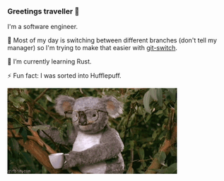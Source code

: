### Greetings traveller 🧙

I'm a software engineer.

🔭 Most of my day is switching between different branches (don't tell my manager) so I'm trying to make that easier with [git-switch](https://github.com/cdlewis/git-switch).

🌱 I’m currently learning Rust.

⚡ Fun fact: I was sorted into Hufflepuff.

![koala](https://github.com/cdlewis/cdlewis/raw/master/giphy.gif)

<!--
**cdlewis/cdlewis** is a ✨ _special_ ✨ repository because its `README.md` (this file) appears on your GitHub profile.

Here are some ideas to get you started:

- 🔭 I’m currently working on ...
- 🌱 I’m currently learning ...
- 👯 I’m looking to collaborate on ...
- 🤔 I’m looking for help with ...
- 💬 Ask me about ...
- 📫 How to reach me: ...
- 😄 Pronouns: ...
- ⚡ Fun fact: ...
-->
